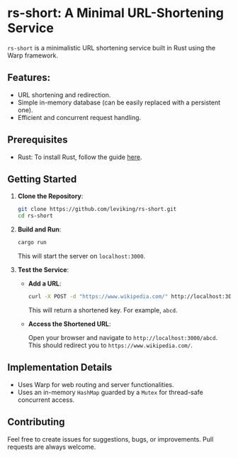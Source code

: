 # rs-short: A Minimal URL-Shortening Service

`rs-short` is a minimalistic URL shortening service built in Rust using the Warp framework.

## Features:

- URL shortening and redirection.
- Simple in-memory database (can be easily replaced with a persistent one).
- Efficient and concurrent request handling.

## Prerequisites

- Rust: To install Rust, follow the guide [here](https://rustup.rs/).

## Getting Started

1. **Clone the Repository**:

    ```bash
    git clone https://github.com/leviking/rs-short.git
    cd rs-short
    ```

2. **Build and Run**:

    ```bash
    cargo run
    ```

    This will start the server on `localhost:3000`.

3. **Test the Service**:

    - **Add a URL**:

      ```bash
      curl -X POST -d "https://www.wikipedia.com/" http://localhost:3000
      ```

      This will return a shortened key. For example, `abcd`.

    - **Access the Shortened URL**:

      Open your browser and navigate to `http://localhost:3000/abcd`. This should redirect you to `https://www.wikipedia.com/`.

## Implementation Details

- Uses Warp for web routing and server functionalities.
- Uses an in-memory `HashMap` guarded by a `Mutex` for thread-safe concurrent access.

## Contributing

Feel free to create issues for suggestions, bugs, or improvements. Pull requests are always welcome.
